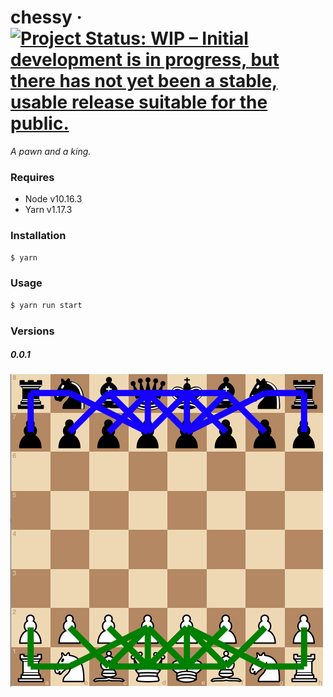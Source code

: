 # chessy &middot; [![Project Status: WIP – Initial development is in progress, but there has not yet been a stable, usable release suitable for the public.](https://www.repostatus.org/badges/latest/wip.svg)](https://www.repostatus.org/#wip)
*A pawn and a king.*

### Requires
- Node v10.16.3
- Yarn v1.17.3

### Installation
```sh
$ yarn
```

### Usage
```sh
$ yarn run start
```

### Versions
##### 0.0.1
![Version 0.0.1](https://github.com/lropero/chessy/blob/master/thumbnails/chessy-0.0.1.gif)

